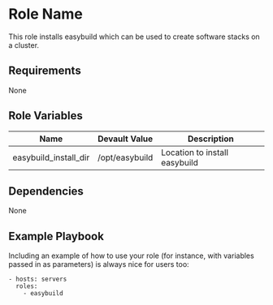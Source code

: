 Role Name
=========

This role installs easybuild which can be used to create software stacks on a
cluster.

Requirements
------------

None

Role Variables
--------------

| Name                  | Devault Value  | Description                   |
| ---                   | ---            | ---                           |
| easybuild_install_dir | /opt/easybuild | Location to install easybuild |

Dependencies
------------

None

Example Playbook
----------------

Including an example of how to use your role (for instance, with variables passed in as parameters) is always nice for users too:

    - hosts: servers
      roles:
        - easybuild
